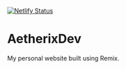 [![Netlify Status](https://api.netlify.com/api/v1/badges/b7a55393-e5c5-4854-b533-0dffbb140c37/deploy-status)](https://app.netlify.com/sites/aetherixdev/deploys)

# AetherixDev

My personal website built using Remix.
